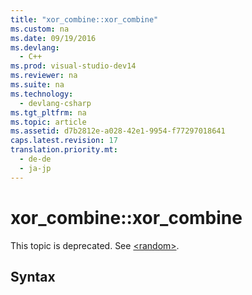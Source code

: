 ```yaml
---
title: "xor_combine::xor_combine"
ms.custom: na
ms.date: 09/19/2016
ms.devlang: 
  - C++
ms.prod: visual-studio-dev14
ms.reviewer: na
ms.suite: na
ms.technology: 
  - devlang-csharp
ms.tgt_pltfrm: na
ms.topic: article
ms.assetid: d7b2812e-a028-42e1-9954-f77297018641
caps.latest.revision: 17
translation.priority.mt: 
  - de-de
  - ja-jp
---
```

# xor_combine::xor_combine
This topic is deprecated. See [<random\>](../vs140/-random-.md).  
  
## Syntax